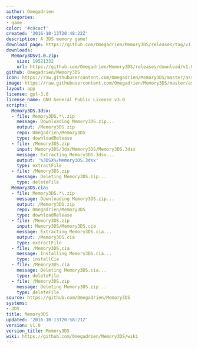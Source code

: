 ```yaml
---
author: Omegadrien
categories:
- game
color: '#c8cacf'
created: '2016-10-13T20:48:22Z'
description: A 3DS memory game!
download_page: https://github.com/Omegadrien/Memory3DS/releases/tag/v1.0
downloads:
  Memory3DSv1.0.zip:
    size: 19521332
    url: https://github.com/Omegadrien/Memory3DS/releases/download/v1.0/Memory3DSv1.0.zip
github: Omegadrien/Memory3DS
icon: https://raw.githubusercontent.com/Omegadrien/Memory3DS/master/assets/icon.png
image: https://raw.githubusercontent.com/Omegadrien/Memory3DS/master/assets/banner.png
layout: app
license: gpl-3.0
license_name: GNU General Public License v3.0
scripts:
  Memory3DS.3dsx:
  - file: Memory3DS.*\.zip
    message: Downloading Memory3DS.zip...
    output: /Memory3DS.zip
    repo: Omegadrien/Memory3DS
    type: downloadRelease
  - file: /Memory3DS.zip
    input: Memory3DS/3ds/Memory3DS/Memory3DS.3dsx
    message: Extracting Memory3DS.3dsx...
    output: '%3DSX%/Memory3DS.3dsx'
    type: extractFile
  - file: /Memory3DS.zip
    message: Deleting Memory3DS.zip...
    type: deleteFile
  Memory3DS.cia:
  - file: Memory3DS.*\.zip
    message: Downloading Memory3DS.zip...
    output: /Memory3DS.zip
    repo: Omegadrien/Memory3DS
    type: downloadRelease
  - file: /Memory3DS.zip
    input: Memory3DS/Memory3DS.cia
    message: Extracting Memory3DS.cia...
    output: /Memory3DS.cia
    type: extractFile
  - file: /Memory3DS.cia
    message: Installing Memory3DS.cia...
    type: installCia
  - file: /Memory3DS.cia
    message: Deleting Memory3DS.cia...
    type: deleteFile
  - file: /Memory3DS.zip
    message: Deleting Memory3DS.zip...
    type: deleteFile
source: https://github.com/Omegadrien/Memory3DS
systems:
- 3DS
title: Memory3DS
updated: '2016-10-13T20:58:21Z'
version: v1.0
version_title: Memory3DS
wiki: https://github.com/Omegadrien/Memory3DS/wiki
---
```

